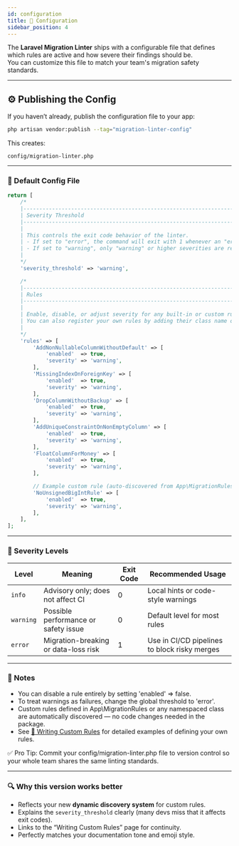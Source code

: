 ```yaml
---
id: configuration
title: 🧱 Configuration
sidebar_position: 4
---
```


The **Laravel Migration Linter** ships with a configurable file that defines which rules are active and how severe their findings should be.  
You can customize this file to match your team's migration safety standards.

---

## ⚙️ Publishing the Config

If you haven’t already, publish the configuration file to your app:

```bash
php artisan vendor:publish --tag="migration-linter-config"
```
This creates:
```arduino
config/migration-linter.php
```
---

### 📄 Default Config File

```php
return [
    /*
    |--------------------------------------------------------------------------
    | Severity Threshold
    |--------------------------------------------------------------------------
    |
    | This controls the exit code behavior of the linter.
    | - If set to "error", the command will exit with 1 whenever an "error" rule triggers.
    | - If set to "warning", only "warning" or higher severities are reported.
    |
    */
    'severity_threshold' => 'warning',

    /*
    |--------------------------------------------------------------------------
    | Rules
    |--------------------------------------------------------------------------
    |
    | Enable, disable, or adjust severity for any built-in or custom rules.
    | You can also register your own rules by adding their class name or short key.
    |
    */
    'rules' => [
        'AddNonNullableColumnWithoutDefault' => [
            'enabled'  => true,
            'severity' => 'warning',
        ],
        'MissingIndexOnForeignKey' => [
            'enabled'  => true,
            'severity' => 'warning',
        ],
        'DropColumnWithoutBackup' => [
            'enabled'  => true,
            'severity' => 'warning',
        ],
        'AddUniqueConstraintOnNonEmptyColumn' => [
            'enabled'  => true,
            'severity' => 'warning',
        ],
        'FloatColumnForMoney' => [
            'enabled'  => true,
            'severity' => 'warning',
        ],

        // Example custom rule (auto-discovered from App\MigrationRules)
        'NoUnsignedBigIntRule' => [
            'enabled'  => true,
            'severity' => 'warning',
        ],
    ],
];
```
---

### 🧩 Severity Levels

| Level     | Meaning                              | Exit Code | Recommended Usage                            |
| --------- | ------------------------------------ | --------- | -------------------------------------------- |
| `info`    | Advisory only; does not affect CI    | 0         | Local hints or code-style warnings           |
| `warning` | Possible performance or safety issue | 0         | Default level for most rules                 |
| `error`   | Migration-breaking or data-loss risk | 1         | Use in CI/CD pipelines to block risky merges |

---

### 🧠 Notes

- You can disable a rule entirely by setting 'enabled' => false.
- To treat warnings as failures, change the global threshold to 'error'.
- Custom rules defined in App\MigrationRules or any namespaced class are automatically discovered — no code changes needed in the package.
- See [🧠 Writing Custom Rules](./writing-custom-rules.md) for detailed examples of defining your own rules.


✅ Pro Tip: Commit your config/migration-linter.php file to version control so your whole team shares the same linting standards.

---

### 🔍 Why this version works better
- Reflects your new **dynamic discovery system** for custom rules.  
- Explains the `severity_threshold` clearly (many devs miss that it affects exit codes).  
- Links to the “Writing Custom Rules” page for continuity.  
- Perfectly matches your documentation tone and emoji style.